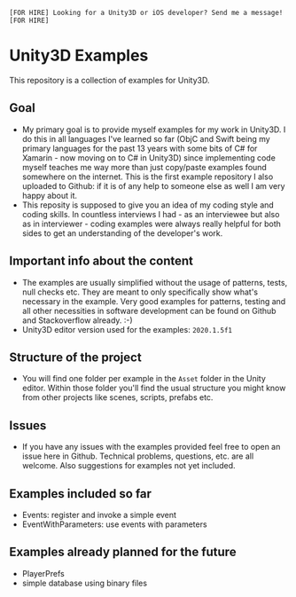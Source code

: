 ```
[FOR HIRE] Looking for a Unity3D or iOS developer? Send me a message! [FOR HIRE]
```

# Unity3D Examples
This repository is a collection of examples for Unity3D.

## Goal
- My primary goal is to provide myself examples for my work in Unity3D.
  I do this in all languages I've learned so far (ObjC and Swift being my primary languages for the past 13 years with some bits of C# for Xamarin - now moving on to C# in Unity3D) since implementing code myself teaches me way more than just copy/paste examples found somewhere on the internet.
  This is the first example repository I also uploaded to Github: if it is of any help to someone else as well I am very happy about it.
- This reposity is supposed to give you an idea of my coding style and coding skills. In countless interviews I had - as an interviewee but also as in interviewer - coding examples were always really helpful for both sides to get an understanding of the developer's work.

## Important info about the content
- The examples are usually simplified without the usage of patterns, tests, null checks etc.
They are meant to only specifically show what's necessary in the example.
Very good examples for patterns, testing and all other necessities in software development can be found on Github and Stackoverflow already. :-)
- Unity3D editor version used for the examples: `2020.1.5f1`

## Structure of the project
- You will find one folder per example in the `Asset` folder in the Unity editor. Within those folder you'll find the usual structure you might know from other projects like scenes, scripts, prefabs etc.

## Issues
- If you have any issues with the examples provided feel free to open an issue here in Github. Technical problems, questions, etc. are all welcome. Also suggestions for examples not yet included.

## Examples included so far
- Events: register and invoke a simple event
- EventWithParameters: use events with parameters

## Examples already planned for the future
- PlayerPrefs
- simple database using binary files

